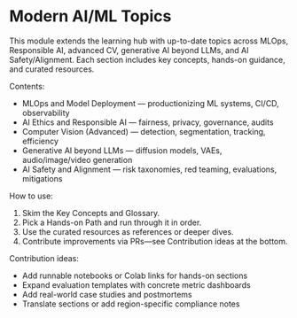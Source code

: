 # Modern AI/ML Topics

This module extends the learning hub with up-to-date topics across MLOps, Responsible AI, advanced CV, generative AI beyond LLMs, and AI Safety/Alignment. Each section includes key concepts, hands-on guidance, and curated resources.

Contents:
- MLOps and Model Deployment — productionizing ML systems, CI/CD, observability
- AI Ethics and Responsible AI — fairness, privacy, governance, audits
- Computer Vision (Advanced) — detection, segmentation, tracking, efficiency
- Generative AI beyond LLMs — diffusion models, VAEs, audio/image/video generation
- AI Safety and Alignment — risk taxonomies, red teaming, evaluations, mitigations

How to use:
1) Skim the Key Concepts and Glossary.
2) Pick a Hands-on Path and run through it in order.
3) Use the curated resources as references or deeper dives.
4) Contribute improvements via PRs—see Contribution ideas at the bottom.

Contribution ideas:
- Add runnable notebooks or Colab links for hands-on sections
- Expand evaluation templates with concrete metric dashboards
- Add real-world case studies and postmortems
- Translate sections or add region-specific compliance notes